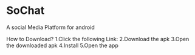 # SoChat

A social Media Platform for android

How to Download?
  1.Click the following Link:
  2.Download the apk
  3.Open the downloaded apk
  4.Install
  5.Open the app

